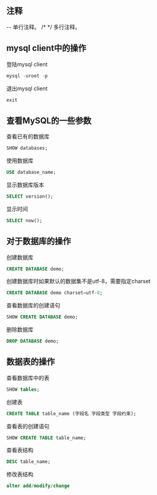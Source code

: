 ## 注释
-- 单行注释。
/* */ 多行注释。

## mysql client中的操作
登陆mysql client
```sql
mysql -uroot -p
```
退出mysql client
```sql
exit
```

## 查看MySQL的一些参数
查看已有的数据库
```sql
SHOW databases;
```
使用数据库
```sql
USE database_name;
```
显示数据库版本
```sql
SELECT version();
```
显示时间
```sql
SELECT now();
```

## 对于数据库的操作
创建数据库
```sql
CREATE DATABASE demo;
```
创建数据库时如果默认的数据集不是utf-8，需要指定charset
```sql
CREATE DATABASE demo charset=utf-8;
```
查看数据库的创建语句
```sql
SHOW CREATE DATABASE demo;
```
删除数据库
```sql
DROP DATABASE demo;
```

## 数据表的操作
查看数据库中的表
```sql
SHOW tables;
```
创建表
```sql
CREATE TABLE table_name (字段名 字段类型 字段约束);
```
查看表的创建语句
```sql
SHOW CREATE TABLE table_name;
```
查看表结构
```sql
DESC table_name;
```
修改表结构
```sql
alter add/modify/change
```